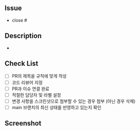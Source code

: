## Issue

- close #

## Description

-

## Check List

- [ ] PR의 제목을 규칙에 맞게 작성
- [ ] 코드 리뷰어 지정
- [ ] PR과 이슈 연결 완료
- [ ] 적절한 담당자 및 라벨 설정
- [ ] 변경 사항을 스크린샷으로 첨부할 수 있는 경우 첨부 (아닌 경우 삭제)
- [ ] main 브랜치의 최신 상태를 반영하고 있는지 확인

## Screenshot
